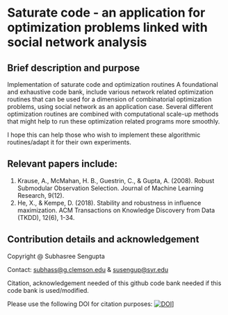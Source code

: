 # Saturate code - an application for optimization problems linked with social network analysis

## Brief description and purpose
Implementation of saturate code and optimization routines
A foundational and exhaustive code bank, include various network related optimization routines that can be used for a dimension of combinatorial optimization problems, using social network as an application case. 
Several different optimization routines are combined with computational scale-up methods that might help to run these optimization related programs more smoothly. 

I hope this can help those who wish to implement these algorithmic routines/adapt it for their own experiments. 
 
 ## Relevant papers include: 
 1. Krause, A., McMahan, H. B., Guestrin, C., & Gupta, A. (2008). Robust Submodular Observation Selection. Journal of Machine Learning Research, 9(12).
 2. He, X., & Kempe, D. (2018). Stability and robustness in influence maximization. ACM Transactions on Knowledge Discovery from Data (TKDD), 12(6), 1-34.
 
## Contribution details and acknowledgement

Copyright @ Subhasree Sengupta

Contact: subhass@g.clemson.edu & susengup@syr.edu

Citation, acknowledgement needed of this github code bank needed if this code bank is used/modified. 

Please use the following DOI for citation purposes: [![DOI](https://zenodo.org/badge/634052812.svg)](https://zenodo.org/badge/latestdoi/634052812)]
 
 
